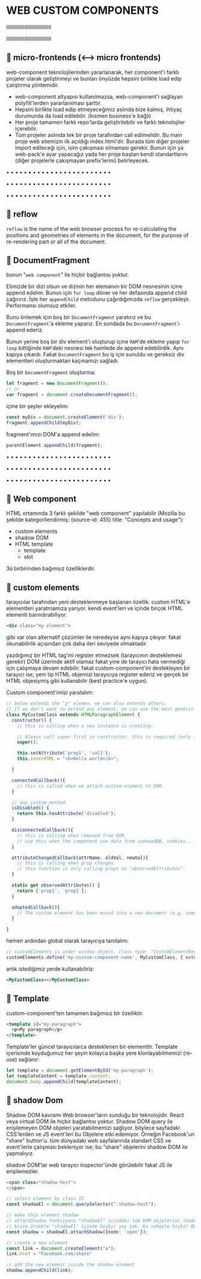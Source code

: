 # WEB CUSTOM COMPONENTS

IIIIIIIIIIIIIIIIIIIIIIIIIIIIIIII

IIIIIIIIIIIIIIIIIIIIIIIIIIIIIIII

## 📌 micro-frontends (⟷ micro frontends)

web-component teknolojilerinden yararlanarak, her component'i farklı projeler olarak geliştirmeyi ve bunları önyüzde hepsini birlikte load edip çalıştırma yöntemidir.

- web-component altyapısı kullanılmazsa, web-component'i sağlayan polyfill'lerden yararlanılması şarttır.
- Hepsini birlikte load edip etmeyeceğimiz aslında bize kalmış, ihtiyaç durumunda da load edilebilir. (kısmen business'e bağlı)
- Her proje tamamen farklı repo'larda geliştirilebilir ve farklı teknolojiler içerebilir.
- Tüm projeler aslında tek bir proje tarafından call edilmelidir. Bu main proje web sitemizin ilk açıldığı index.html'dir. Burada tüm diğer projeler import edileceği için, isim çakışması olmaması gerekir. Bunun için ya web-pack'e ayar yapacağız yada her proje baştan kendi standartlarını (diğer projelerle çakışmayan prefix'lerini) belirleyecek.

• • • • • • • • • • • • • • • • • • • • • • • •

• • • • • • • • • • • • • • • • • • • • • • • •

• • • • • • • • • • • • • • • • • • • • • • • •

## 📌 reflow

`reflow` is the name of the web browser process for re-calculating the positions and geometries of elements in the document, for the purpose of re-rendering part or all of the document.

## 📌 DocumentFragment

bunun "`web component`" ile hiçbir bağlantısı yoktur.

Elimizde bir dizi olsun ve dizinin her elemanını bir DOM nesnesinin içine append edelim. Bunun için `for loop` döner ve her defasında append child çağırırız. İşte her `appendChild` metodunu çağırdığımızda `reflow` gerçekleşir. Performansı olumsuz etkiler.

Bunu önlemek için boş bir `DocumentFragment` yaratırız ve bu `DocumentFragment`'a ekleme yaparız. En sondada bu `DocumentFragment`'ı append ederiz.

Bunun yerine boş bir div element'i oluşturup içine `RAM`'de ekleme yapıp `for loop` bittiğinde `RAM`'deki nesnesi tek hamlede de append edebilirdik. Aynı kapıya çıkardı. Fakat `DocumentFragment` bu iş için sunuldu ve gereksiz div elementleri oluşturmaktan kaçmamızı sağladı.

Boş bir `DocumentFragment` oluşturma:

```js
let fragment = new DocumentFragment();
// or
var fragment = document.createDocumentFragment();
```

içine bir şeyler ekleyelim:

```js
const myDiv = document.createElement('div');
fragment.appendChild(myDiv);
```

fragment'ımızı DOM'a append edelim:

```js
parentElement.appendChild(fragment);
```

• • • • • • • • • • • • • • • • • • • • • • • •

• • • • • • • • • • • • • • • • • • • • • • • •

• • • • • • • • • • • • • • • • • • • • • • • •

## 📌 Web component

HTML ortamında 3 farklı şekilde "web component" yapılabilir (Mozilla bu şekilde kategorilendirmiş: (source-id: 455) title: "Concepts and usage"):

- custom elements
- shadow DOM
- HTML template
  - template
  - slot

3ü birbirinden bağımsız özelliklerdir.

## 📌 custom elements

tarayıcılar tarafından yeni desteklenmeye başlanan özellik. custom HTML'e elementleri yaratmamıza yarıyor. kendi event'leri ve içinde birçok HTML elementi barındırabiliyor.

```html
<div class="my element">
```

gibi var olan alternatif çözümler ile neredeyse aynı kapıya çıkıyor. fakat okunabilirlik açısından çok daha ileri seviyede olmaktadır.

yazdığımız bir HTML tag'ini register etmezsek (tarayıcının desteklemesi gerekir) DOM üzerinde aktif olamaz fakat yine de tarayıcı hata vermediği için çalışmaya devam edebilir. fakat custom-component'ini destekleyen bir tarayıcı ise, yeni tip HTML objemizi tarayıcıya register ederiz ve gerçek bir HTML objesiymiş gibi kullanabilir (best practice'e uygun).

Custom component'imizi yaratalım:

```js
// below extends the "p" elemen. we can also extends others.
// If we don't want to extend any element, we can use the most generic class which is: "HTMLElement".
class MyCustomClass extends HTMLParagraphElement {
  constructor() {
    // this is calling when a new instance is creating.

    // Always call super first in constructor. this is required (only for constructor).
    super();

    this.setAttribute('prop1', 'val1');
    this.innerHTML = "<b>Hello world</b>";

  }

  connectedCallback(){
    // this is called when we attach custom-element to DOM.
  }

  // any custom method
  isDisabled() {
    return this.hasAttribute('disabled');
  }

  disconnectedCallback(){
    // this is calling when removed from DOM.
    // use this when the component use data from indexedDB, cookies...
  }

  attributeChangedCallback(attrName, oldVal, newVal){
    // this is calling when prop changes.
    // this function is only calling props on "observedAttributes".
  }

  static get observedAttributes() {
    return ['prop1', 'prop2'];
  }

  adoptedCallback(){
    // The custom element has been moved into a new document (e.g. someone called document.adoptNode(el)).
  }

}
```

hemen ardından global olarak tarayıcıya tanıtalım:

```js
// customElements is under window object. class type: "CustomElementRegistry".
customElements.define('my-custom-component-name', MyCustomClass, { extends: 'p' });
```

artık istediğimiz yerde kullanabiliriz:

```html
<MyCustomClass></MyCustomClass>
```

## 📌 Template

custom-component'ten tamamen bağımsız bir özelliktir.

```html
<template id="my-paragraph">
  <p>My paragraph</p>
</template>
```

Template'ler güncel tarayıcılarca desteklenen bir elementtir. Template içerisinde koyduğumuz her şeyin kolayca başka yere klonlayabilmemizi (re-use) sağlanır:

```js
let template = document.getElementById('my-paragraph');
let templateContent = template.content;
document.body.appendChild(templateContent);
```

## 📌 shadow Dom

Shadow DOM kavramı Web browser'ların sunduğu bir teknolojidir. React veya virtual DOM ile hiçbir bağlantısı yoktur. Shadow DOM query ile erişilemeyen DOM objeleri yaratabilmemizi sağlıyor. böylece sayfadaki CSS'lerden ve JS event'leri bu Objelere etki edemiyor. Örneğin Facebook'un "share" button'u. tüm dünyadaki web sayfalarında standart CSS ve event'lerle çalışması bekleniyor ise; bu "share" objelerini shadow DOM ile yapmalıyız.

shadow DOM'lar web tarayıcı inspector'ünde görülebilir fakat JS ile erişilemezler.

```js
<span class="shadow-host">
</span>

// select element by class ID
const shadowEl = document.querySelector(".shadow-host");

// make this element shadow
// attachShadow fonksiyonu "shadowEl" içindeki tüm DOM objelerini shadow'a olarak set ediyor.
// bizim örnekte "shadowEl" içinde hiçbir şey yok. bu sebeple hiçbir DOM objesi shadow içine alınmayacak fakat "shadowEl" ve içi artık shadow DOM'a aittir.
const shadow = shadowEl.attachShadow({mode: 'open'});

// create a new element
const link = document.createElement("a");
link.href = "Facebook.com/share"

// add the new element inside the shadow element
shadow.appendChild(link);
```
